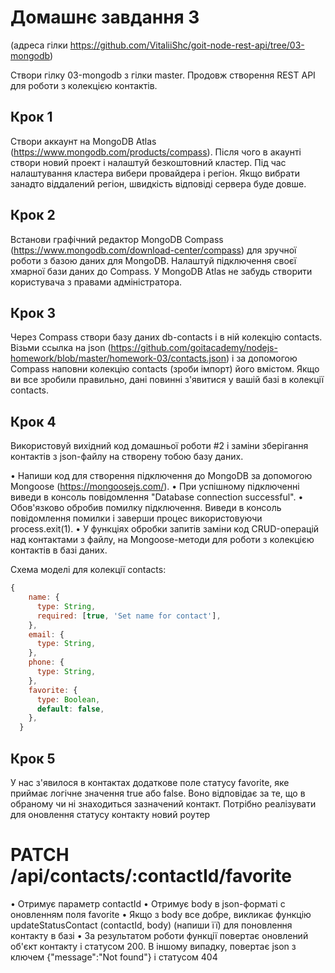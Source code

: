 # Домашнє завдання 3

(адреса гілки https://github.com/VitaliiShc/goit-node-rest-api/tree/03-mongodb)

Створи гілку 03-mongodb з гілки master.
Продовж створення REST API для роботи з колекцією контактів.

## Крок 1

Створи аккаунт на MongoDB Atlas (https://www.mongodb.com/products/compass). Після чого в акаунті створи новий проект і налаштуй безкоштовний кластер. Під час налаштування кластера вибери провайдера і регіон. Якщо вибрати занадто віддалений регіон, швидкість відповіді сервера буде довше.

## Крок 2

Встанови графічний редактор MongoDB Compass (https://www.mongodb.com/download-center/compass) для зручної роботи з базою даних для MongoDB. Налаштуй підключення своєї хмарної бази даних до Compass. У MongoDB Atlas не забудь створити користувача з правами адміністратора.

## Крок 3

Через Compass створи базу даних db-contacts і в ній колекцію contacts. Візьми ссылка на json (https://github.com/goitacademy/nodejs-homework/blob/master/homework-03/contacts.json) і за допомогою Compass наповни колекцію contacts (зроби імпорт) його вмістом.
Якщо ви все зробили правильно, дані повинні з'явитися у вашій базі в колекції contacts.

## Крок 4

Використовуй вихідний код домашньої роботи #2 і заміни зберігання контактів з json-файлу на створену тобою базу даних.

• Напиши код для створення підключення до MongoDB за допомогою Mongoose (https://mongoosejs.com/).
• При успішному підключенні виведи в консоль повідомлення "Database connection successful".
• Обов'язково обробив помилку підключення. Виведи в консоль повідомлення помилки і заверши процес використовуючи process.exit(1).
• У функціях обробки запитів заміни код CRUD-операцій над контактами з файлу, на Mongoose-методи для роботи з колекцією контактів в базі даних.

Схема моделі для колекції contacts:

```js
{
    name: {
      type: String,
      required: [true, 'Set name for contact'],
    },
    email: {
      type: String,
    },
    phone: {
      type: String,
    },
    favorite: {
      type: Boolean,
      default: false,
    },
  }

```

## Крок 5

У нас з'явилося в контактах додаткове поле статусу favorite, яке приймає логічне значення true або false. Воно відповідає за те, що в обраному чи ні знаходиться зазначений контакт. Потрібно реалізувати для оновлення статусу контакту новий роутер

# PATCH /api/contacts/:contactId/favorite

• Отримує параметр contactId
• Отримує body в json-форматі c оновленням поля favorite
• Якщо з body все добре, викликає функцію updateStatusContact (contactId, body) (напиши її) для поновлення контакту в базі
• За результатом роботи функції повертає оновлений об'єкт контакту і статусом 200. В іншому випадку, повертає json з ключем {"message":"Not found"} і статусом 404
